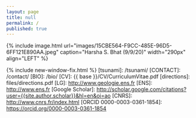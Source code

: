 ```yaml
---
layout: page
title: null
permalink: /
published: true
---
```

{% include image.html url="images/15CBE564-F9CC-485E-96D5-6FF121E890AA.jpeg" caption="Harsha S. Bhat (9/9/20)" width="290px" align="LEFT" %}

 {% include new-window-fix.html %}
[tsunami]: /tsunami/
[CONTACT]: /contact/
[BIO]: /bio/
[CV]: {{ base }}/CV/CurriculumVitae.pdf
[directions]: files/directions.pdf
[LG]: http://www.geologie.ens.fr
[ENS]: http://www.ens.fr
[Google Scholar]: http://scholar.google.com/citations?user={{site.author.scholar}}&hl=en&oi=ao
[CNRS]: http://www.cnrs.fr/index.html
[ORCID 0000-0003-0361-1854]: https://orcid.org/0000-0003-0361-1854


